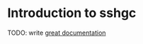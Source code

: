 # Introduction to sshgc

TODO: write [great documentation](http://jacobian.org/writing/great-documentation/what-to-write/)
